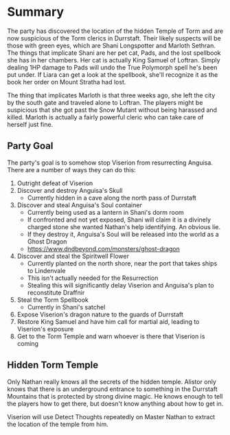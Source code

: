 # Summary
The party has discovered the location of the hidden Temple of Torm and are now suspicious of the Torm clerics in Durrstaft. Their likely suspects will be those with green eyes, which are Shani Longspotter and Marloth Sethran. The things that implicate Shani are her pet cat, Pads, and the lost spellbook she has in her chambers. Her cat is actually King Samuel of Loftran. Simply dealing 1HP damage to Pads will undo the True Polymorph spell he's been put under. If Liara can get a look at the spellbook, she'll recognize it as the book her order on Mount Stratha had lost.

The thing that implicates Marloth is that three weeks ago, she left the city by the south gate and traveled alone to Loftran. The players might be suspicious that she got past the Snow Mutant without being harassed and killed. Marloth is actually a fairly powerful cleric who can take care of herself just fine.

## Party Goal
The party's goal is to somehow stop Viserion from resurrecting Anguisa. There are a number of ways they can do this:

1. Outright defeat of Viserion
2. Discover and destroy Anguisa's Skull
    * Currently hidden in a cave along the north pass of Durrstaft
3. Discover and steal Anguisa's Soul container
    * Currently being used as a lantern in Shani's dorm room
    * If confronted and not yet exposed, Shani will claim it is a divinely charged stone she wanted Nathan's help identifying. An obvious lie.
    * If they destroy it, Anguisa's Soul will be released into the world as a Ghost Dragon
    * https://www.dndbeyond.com/monsters/ghost-dragon
4. Discover and steal the Spiritwell Flower
    * Currently planted on the north shore, near the port that takes ships to Lindenvale
    * This isn't actually needed for the Resurrection
    * Stealing this will significantly delay Viserion and Anguisa's plan to reconstitute Draffnir
5. Steal the Torm Spellbook
    * Currently in Shani's satchel
6. Expose Viserion's dragon nature to the guards of Durrstaft
7. Restore King Samuel and have him call for martial aid, leading to Viserion's exposure
8. Get to the Torm Temple and warn whoever is there that Viserion is coming

## Hidden Torm Temple
Only Nathan really knows all the secrets of the hidden temple. Alistor only knows that there is an underground entrance to something in the Durrstaft Mountains that is protected by strong divine magic. He knows enough to tell the players how to get there, but doesn't know anything about how to get in.

Viserion will use Detect Thoughts repeatedly on Master Nathan to extract the location of the temple from him.
